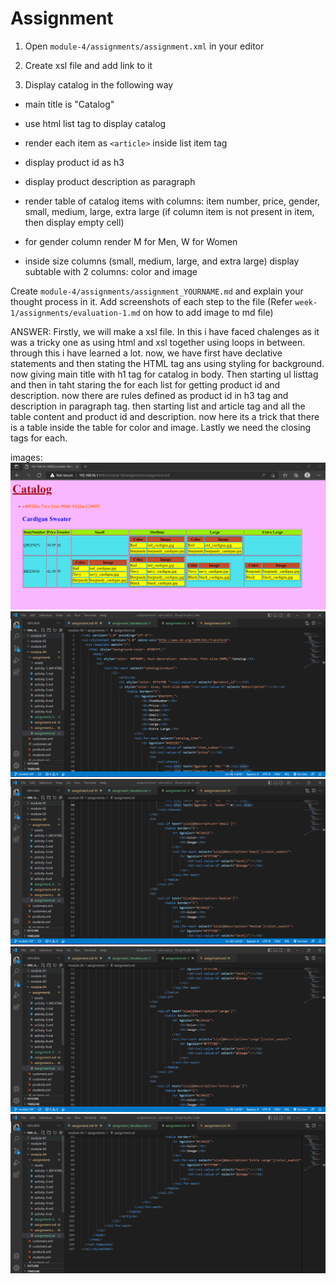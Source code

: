 # Assignment

1. Open `module-4/assignments/assignment.xml` in your editor
2. Create xsl file and add link to it

3. Display catalog in the following way

- main title is "Catalog"
- use html list tag to display catalog
- render each item as `<article>` inside list item tag 

- display product id as h3

- display product description as paragraph

- render table of catalog items with columns: item number, price, gender, small, medium, large, extra large (if column item is not present in item, then display empty cell)
- for gender column render M for Men, W for Women
- inside size columns (small, medium, large, and extra large) display subtable with 2 columns: color and image

Create `module-4/assignments/assignment_YOURNAME.md` and explain your thought process in it. Add screenshots of each step to the file (Refer `week-1/assignments/evaluation-1.md` on how to add image to md file)

ANSWER:
Firstly, we will make a xsl file. In this i have faced chalenges as it was a tricky one as using html and xsl together using loops in between. through this i have learned a lot. now, we have first have  declative statements and then stating the HTML tag ans using styling for background. now giving main title with h1 tag for catalog in body. Then starting ul listtag and then in taht staring the for each list for getting product id and description. now there are rules defined as product id in h3 tag and description in paragraph tag. then starting list and article tag and all the table content and product id and description. now here its a trick that there is a table inside the table for color and image. Lastly we need the closing tags for each. 

images:
![image info](assets/assignment_output.png)
![image info](assets/assignment_xsl-1.png)
![image info](assets/assignment_xsl-2.png)
![image info](assets/assignment_xsl-3.png)
![image info](assets/assignment_xsl-4.png)